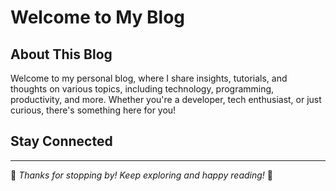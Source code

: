 # Welcome to My Blog

## About This Blog
Welcome to my personal blog, where I share insights, tutorials, and thoughts on various topics, including technology, programming, productivity, and more. Whether you're a developer, tech enthusiast, or just curious, there's something here for you!

## Stay Connected

---

🚀 *Thanks for stopping by! Keep exploring and happy reading!* 🚀
